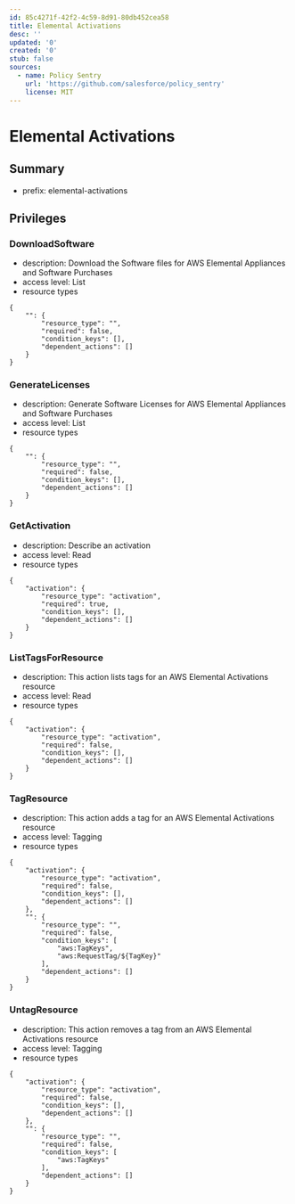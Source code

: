 ```yaml
---
id: 85c4271f-42f2-4c59-8d91-80db452cea58
title: Elemental Activations
desc: ''
updated: '0'
created: '0'
stub: false
sources:
  - name: Policy Sentry
    url: 'https://github.com/salesforce/policy_sentry'
    license: MIT
---
```

# Elemental Activations
## Summary
- prefix: elemental-activations
## Privileges
### DownloadSoftware
- description: Download the Software files for AWS Elemental Appliances and Software Purchases
- access level: List
- resource types
```
{
    "": {
        "resource_type": "",
        "required": false,
        "condition_keys": [],
        "dependent_actions": []
    }
}
```
### GenerateLicenses
- description: Generate Software Licenses for AWS Elemental Appliances and Software Purchases
- access level: List
- resource types
```
{
    "": {
        "resource_type": "",
        "required": false,
        "condition_keys": [],
        "dependent_actions": []
    }
}
```
### GetActivation
- description: Describe an activation
- access level: Read
- resource types
```
{
    "activation": {
        "resource_type": "activation",
        "required": true,
        "condition_keys": [],
        "dependent_actions": []
    }
}
```
### ListTagsForResource
- description: This action lists tags for an AWS Elemental Activations resource
- access level: Read
- resource types
```
{
    "activation": {
        "resource_type": "activation",
        "required": false,
        "condition_keys": [],
        "dependent_actions": []
    }
}
```
### TagResource
- description: This action adds a tag for an AWS Elemental Activations resource
- access level: Tagging
- resource types
```
{
    "activation": {
        "resource_type": "activation",
        "required": false,
        "condition_keys": [],
        "dependent_actions": []
    },
    "": {
        "resource_type": "",
        "required": false,
        "condition_keys": [
            "aws:TagKeys",
            "aws:RequestTag/${TagKey}"
        ],
        "dependent_actions": []
    }
}
```
### UntagResource
- description: This action removes a tag from an AWS Elemental Activations resource
- access level: Tagging
- resource types
```
{
    "activation": {
        "resource_type": "activation",
        "required": false,
        "condition_keys": [],
        "dependent_actions": []
    },
    "": {
        "resource_type": "",
        "required": false,
        "condition_keys": [
            "aws:TagKeys"
        ],
        "dependent_actions": []
    }
}
```
